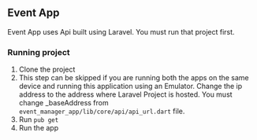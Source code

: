 ## Event App

Event App uses Api built using Laravel. You must run that project first.

### Running project

1.  Clone the project
2.  This step can be skipped if you are running both the apps on the same device and running this application using an Emulator. Change the ip address to the address where Laravel Project is hosted. You must change \_baseAddress from `event_manager_app/lib/core/api/api_url.dart` file.
3.  Run `pub get`
4.  Run the app